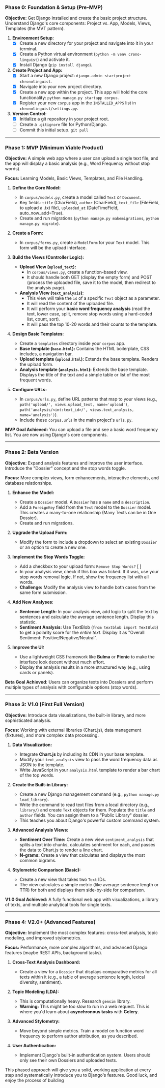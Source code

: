 ### **Phase 0: Foundation & Setup (Pre-MVP)**

**Objective:** Get Django installed and create the basic project structure. Understand Django's core components: Project vs. App, Models, Views, Templates (the MVT pattern).

1.  **Environment Setup:**
    * [x] Create a new directory for your project and navigate into it in your terminal.
    * [x] Create a Python virtual environment (`python -m venv crono-linguist`) and activate it.
    * [x] Install Django (`pip install django`).

2.  **Create Project and App:**
    * [x] Start a new Django project: `django-admin startproject chronolinguist`.
    * [x] Navigate into your new project directory.
    * [x] Create a new app within the project. This app will hold the core functionality: `python manage.py startapp corpus`.
    * [x] Register your new `corpus` app in the `INSTALLED_APPS` list in `chronolinguist/settings.py`.

3.  **Version Control:**
    * [x] Initialize a git repository in your project root. 
    * [ ] Create a `.gitignore` file for Python/Django. 
    * [ ] Commit this initial setup. `git pull`

---

### **Phase 1: MVP (Minimum Viable Product)**

**Objective:** A simple web app where a user can upload a single text file, and the app will display a basic analysis (e.g., Word Frequency without stop words).

**Focus:** Learning Models, Basic Views, Templates, and File Handling.

1.  **Define the Core Model:**
    *   In `corpus/models.py`, create a model called `Text` or `Document`.
    *   Key fields: `title` (CharField), `author` (CharField), `text_file` (FileField, to upload a .txt file), `uploaded_at` (DateTimeField, auto_now_add=True).
    *   Create and run migrations (`python manage.py makemigrations`, `python manage.py migrate`).

2.  **Create a Form:**
    *   In `corpus/forms.py`, create a `ModelForm` for your `Text` model. This form will be the upload interface.

3.  **Build the Views (Controller Logic):**
    *   **Upload View (`upload_text`):**
        *   In `corpus/views.py`, create a function-based view.
        *   It should handle both GET (display the empty form) and POST (process the uploaded file, save it to the model, then redirect to the analysis page).
    *   **Analysis View (`text_analysis`):**
        *   This view will take the `id` of a specific `Text` object as a parameter.
        *   It will read the content of the uploaded file.
        *   It will perform your **basic word frequency analysis** (read the text, lower case, split, remove stop words using a hard-coded list, count, sort).
        *   It will pass the top 10-20 words and their counts to the template.

4.  **Design Basic Templates:**
    *   Create a `templates` directory inside your `corpus` app.
    *   **Base template (`base.html`):** Contains the HTML boilerplate, CSS includes, a navigation bar.
    *   **Upload template (`upload.html`):** Extends the base template. Renders the upload form.
    *   **Analysis template (`analysis.html`):** Extends the base template. Displays the title of the text and a simple table or list of the most frequent words.

5.  **Configure URLs:**
    *   In `corpus/urls.py`, define URL patterns that map to your views (e.g., `path('upload/', views.upload_text, name='upload')`, `path('analysis/<int:text_id>/', views.text_analysis, name='analysis')`).
    *   Include these `corpus.urls` in the main project's `urls.py`.

**MVP Goal Achieved:** You can upload a file and see a basic word frequency list. You are now using Django's core components.

---

### **Phase 2: Beta Version**

**Objective:** Expand analysis features and improve the user interface. Introduce the "Dossier" concept and the stop words toggle.

**Focus:** More complex views, form enhancements, interactive elements, and database relationships.

1.  **Enhance the Model:**
    *   Create a `Dossier` model. A `Dossier` has a `name` and a `description`.
    *   Add a `ForeignKey` field from the `Text` model to the `Dossier` model. This creates a many-to-one relationship (Many Texts can be in One Dossier).
    *   Create and run migrations.

2.  **Upgrade the Upload Form:**
    *   Modify the form to include a dropdown to select an existing `Dossier` or an option to create a new one.

3.  **Implement the Stop Words Toggle:**
    *   Add a checkbox to your upload form: `Remove Stop Words?` [ ]
    *   In your analysis view, check if this box was ticked. If it was, use your stop words removal logic. If not, show the frequency list with all words.
    *   **Challenge:** Modify the analysis view to handle both cases from the same form submission.

4.  **Add New Analyses:**
    *   **Sentence Length:** In your analysis view, add logic to split the text by sentences and calculate the average sentence length. Display this statistic.
    *   **Sentiment Analysis:** Use TextBlob (`from textblob import TextBlob`) to get a polarity score for the *entire text*. Display it as "Overall Sentiment: Positive/Negative/Neutral".

5.  **Improve the UI:**
    *   Use a lightweight CSS framework like **Bulma** or **Picnic** to make the interface look decent without much effort.
    *   Display the analysis results in a more structured way (e.g., using cards or panels).

**Beta Goal Achieved:** Users can organize texts into Dossiers and perform multiple types of analysis with configurable options (stop words).

---

### **Phase 3: V1.0 (First Full Version)**

**Objective:** Introduce data visualizations, the built-in library, and more sophisticated analysis.

**Focus:** Working with external libraries (Chart.js), data management (fixtures), and more complex data processing.

1.  **Data Visualization:**
    *   Integrate **Chart.js** by including its CDN in your base template.
    *   Modify your `text_analysis` view to pass the word frequency data as JSON to the template.
    *   Write JavaScript in your `analysis.html` template to render a bar chart of the top words.

2.  **Create the Built-in Library:**
    *   Create a new Django management command (e.g., `python manage.py load_library`).
    *   Write the command to read text files from a local directory (e.g., `library/`) and create `Text` objects for them. Populate the `title` and `author` fields. You can assign them to a "Public Library" dossier.
    *   This teaches you about Django's powerful custom command system.

3.  **Advanced Analysis Views:**
    *   **Sentiment Over Time:** Create a new view `sentiment_analysis` that splits a text into chunks, calculates sentiment for each, and passes the data to Chart.js to render a line chart.
    *   **N-grams:** Create a view that calculates and displays the most common bigrams.

4.  **Stylometric Comparison (Basic):**
    *   Create a new view that takes two `Text` IDs.
    *   The view calculates a simple metric (like average sentence length or TTR) for both and displays them side-by-side for comparison.

**V1.0 Goal Achieved:** A fully functional web app with visualizations, a library of texts, and multiple analytical tools for single texts.

---

### **Phase 4: V2.0+ (Advanced Features)**

**Objective:** Implement the most complex features: cross-text analysis, topic modeling, and improved stylometrics.

**Focus:** Performance, more complex algorithms, and advanced Django features (maybe REST APIs, background tasks).

1.  **Cross-Text Analysis Dashboard:**
    *   Create a view for a `Dossier` that displays comparative metrics for all texts within it (e.g., a table of average sentence length, lexical diversity, sentiment).

2.  **Topic Modeling (LDA):**
    *   This is computationally heavy. Research `gensim` library.
    *   **Warning:** This might be too slow to run in a web request. This is where you'd learn about **asynchronous tasks** with **Celery**.

3.  **Advanced Stylometry:**
    *   Move beyond simple metrics. Train a model on function word frequency to perform author attribution, as you described.

4.  **User Authentication:**
    *   Implement Django's built-in authentication system. Users should only see their own Dossiers and uploaded texts.

This phased approach will give you a solid, working application at every step and systematically introduce you to Django's features. Good luck, and enjoy the process of building